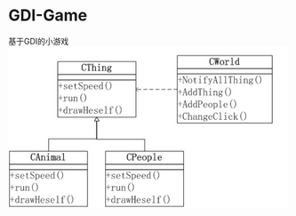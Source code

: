 # GDI-Game
基于GDI的小游戏
![Alt text](https://github.com/dark1412myj/IMageBase/blob/master/GDI_1.jpg "Optional title")

